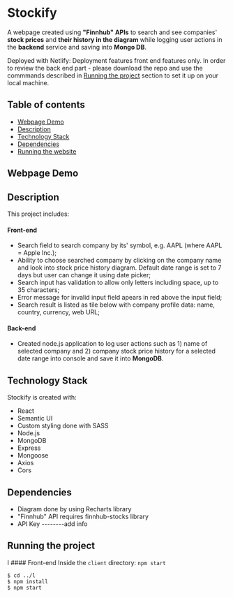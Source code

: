 # Stockify
A webpage created using **"Finnhub" APIs** to search and see companies' **stock prices** and **their history in the diagram** while logging user actions in the **backend** service and saving into **Mongo DB**.

Deployed with Netlify:   Deployment features front end features only. In order to review the back end part - please download the repo and use the commmands described in [Running the project](#running-the-project) section to set it up on your local machine.



## Table of contents

* [Webpage Demo](#webpage-demo)
* [Description](#description)
* [Technology Stack](#technology-stack)
* [Dependencies](#dependencies)
* [Running the website](#running-the-website)

## Webpage Demo

## Description
This project includes:
#### Front-end 
- Search field to search company by its' symbol, e.g. AAPL (where AAPL = Apple Inc.);
- Ability to choose searched company by clicking on the company name and look into stock price history diagram. Default date range is set to 7 days but user can change it using date picker;
- Search input has validation to allow only letters including space, up to 35 characters;
- Error message for invalid input field apears in red above the input field;
- Search result is listed as tile below with company profile data: name, country, currency, web URL;
#### Back-end 
- Created node.js application to log user actions such as 1) name of selected company and 2) company stock price history for a selected date range into console and save it into **MongoDB**.

	
## Technology Stack
Stockify is created with:
* React
* Semantic UI
* Custom styling done with SASS
* Node.js
* MongoDB
* Express
* Mongoose
* Axios
* Cors

## Dependencies
* Diagram done by using Recharts library
* "Finnhub" API requires finnhub-stocks library
* API Key --------add info
	
## Running the project
I #### Front-end
Inside the ```client``` directory:
```npm start```

```
$ cd ../l
$ npm install
$ npm start
```
